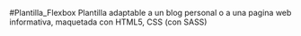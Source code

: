 #Plantilla_Flexbox
Plantilla adaptable a un blog personal o a una pagina web informativa, maquetada con HTML5, CSS (con SASS)
